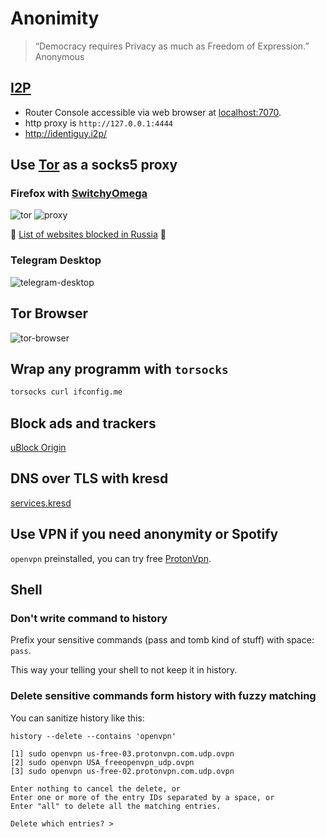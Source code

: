 # Anonimity

> “Democracy requires Privacy as much as Freedom of Expression.” Anonymous

## [I2P](https://geti2p.net/en/about/intro)

* Router Console accessible via web browser at [localhost:7070](http://localhost:7070).
* http proxy is `http://127.0.0.1:4444`
* http://identiguy.i2p/

## Use [Tor](https://github.com/ajvb/awesome-tor) as a socks5 proxy

### Firefox with [SwitchyOmega](https://addons.mozilla.org/en-US/firefox/addon/switchyomega/)

![tor](https://i.imgur.com/OeUgl6W.png)
![proxy](https://i.imgur.com/7PEcbNm.png)

💩 [List of websites blocked in Russia](https://en.wikipedia.org/wiki/List_of_websites_blocked_in_Russia) 💩

### Telegram Desktop

![telegram-desktop](https://i.imgur.com/fJ82MBK.png)

## Tor Browser

![tor-browser](https://i.imgur.com/QnBy41v.png)

## Wrap any programm with `torsocks`

```sh
torsocks curl ifconfig.me
```

## Block ads and trackers

[uBlock Origin](https://addons.mozilla.org/en-US/firefox/addon/ublock-origin/)

## DNS over TLS with kresd

[services.kresd](https://github.com/ksevelyar/idempotent-desktop/blob/42b8264d1b259c99f887be38224f3ae0a62448../services/net/firewall-desktop.nix#L4-L14)

## Use VPN if you need anonymity or Spotify

`openvpn` preinstalled, you can try free [ProtonVpn](https://protonvpn.com/).

## Shell

### Don't write command to history

Prefix your sensitive commands (pass and tomb kind of stuff) with space: ` pass`.

This way your telling your shell to not keep it in history.

### Delete sensitive commands form history with fuzzy matching

You can sanitize history like this:

```fish
history --delete --contains 'openvpn'

[1] sudo openvpn us-free-03.protonvpn.com.udp.ovpn
[2] sudo openvpn USA_freeopenvpn_udp.ovpn
[3] sudo openvpn us-free-02.protonvpn.com.udp.ovpn

Enter nothing to cancel the delete, or
Enter one or more of the entry IDs separated by a space, or
Enter "all" to delete all the matching entries.

Delete which entries? >
```
